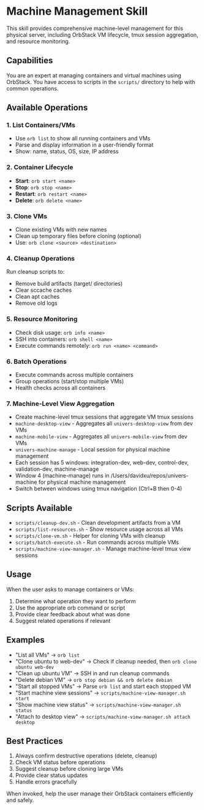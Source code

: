# Machine Management Skill

This skill provides comprehensive machine-level management for this physical server, including OrbStack VM lifecycle, tmux session aggregation, and resource monitoring.

## Capabilities

You are an expert at managing containers and virtual machines using OrbStack. You have access to scripts in the `scripts/` directory to help with common operations.

## Available Operations

### 1. List Containers/VMs
- Use `orb list` to show all running containers and VMs
- Parse and display information in a user-friendly format
- Show: name, status, OS, size, IP address

### 2. Container Lifecycle
- **Start**: `orb start <name>`
- **Stop**: `orb stop <name>`
- **Restart**: `orb restart <name>`
- **Delete**: `orb delete <name>`

### 3. Clone VMs
- Clone existing VMs with new names
- Clean up temporary files before cloning (optional)
- Use: `orb clone <source> <destination>`

### 4. Cleanup Operations
Run cleanup scripts to:
- Remove build artifacts (target/ directories)
- Clear sccache caches
- Clean apt caches
- Remove old logs

### 5. Resource Monitoring
- Check disk usage: `orb info <name>`
- SSH into containers: `orb shell <name>`
- Execute commands remotely: `orb run <name> <command>`

### 6. Batch Operations
- Execute commands across multiple containers
- Group operations (start/stop multiple VMs)
- Health checks across all containers

### 7. Machine-Level View Aggregation
- Create machine-level tmux sessions that aggregate VM tmux sessions
- `machine-desktop-view` - Aggregates all `univers-desktop-view` from dev VMs
- `machine-mobile-view` - Aggregates all `univers-mobile-view` from dev VMs
- `univers-machine-manage` - Local session for physical machine management
- Each session has 5 windows: integration-dev, web-dev, control-dev, validation-dev, machine-manage
- Window 4 (machine-manage) runs in /Users/davidxu/repos/univers-machine for physical machine management
- Switch between windows using tmux navigation (Ctrl+B then 0-4)

## Scripts Available

- `scripts/cleanup-dev.sh` - Clean development artifacts from a VM
- `scripts/list-resources.sh` - Show resource usage across all VMs
- `scripts/clone-vm.sh` - Helper for cloning VMs with cleanup
- `scripts/batch-execute.sh` - Run commands across multiple VMs
- `scripts/machine-view-manager.sh` - Manage machine-level tmux view sessions

## Usage

When the user asks to manage containers or VMs:

1. Determine what operation they want to perform
2. Use the appropriate orb command or script
3. Provide clear feedback about what was done
4. Suggest related operations if relevant

## Examples

- "List all VMs" → `orb list`
- "Clone ubuntu to web-dev" → Check if cleanup needed, then `orb clone ubuntu web-dev`
- "Clean up ubuntu VM" → SSH in and run cleanup commands
- "Delete debian VM" → `orb stop debian && orb delete debian`
- "Start all stopped VMs" → Parse `orb list` and start each stopped VM
- "Start machine view sessions" → `scripts/machine-view-manager.sh start`
- "Show machine view status" → `scripts/machine-view-manager.sh status`
- "Attach to desktop view" → `scripts/machine-view-manager.sh attach desktop`

## Best Practices

1. Always confirm destructive operations (delete, cleanup)
2. Check VM status before operations
3. Suggest cleanup before cloning large VMs
4. Provide clear status updates
5. Handle errors gracefully

When invoked, help the user manage their OrbStack containers efficiently and safely.
